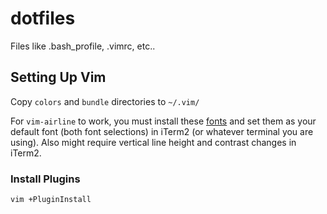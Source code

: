 dotfiles
========

Files like .bash_profile, .vimrc, etc..


## Setting Up Vim
Copy `colors` and `bundle` directories to `~/.vim/`

For `vim-airline` to work, you must install these [fonts][fonts]
and set them as your default font (both font selections) in iTerm2 (or whatever terminal you are using). Also might require vertical line height and contrast changes in iTerm2.


### Install Plugins

```bash
vim +PluginInstall
```

[fonts]: https://github.com/Lokaltog/powerline-fonts/tree/master/SourceCodePro
